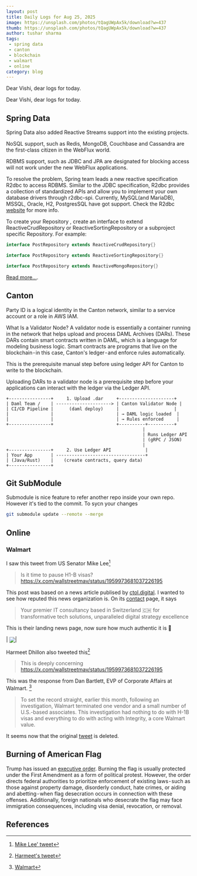 ```yaml
---
layout: post
title: Daily Logs for Aug 25, 2025
image: https://unsplash.com/photos/tQagUWpAx5k/download?w=437
thumb: https://unsplash.com/photos/tQagUWpAx5k/download?w=437
author: tushar sharma
tags:
 - spring data
 - canton
 - blockchain
 - walmart
 - online
category: blog
---
```


Dear Vishi, dear logs for today.<!-- truncate_here -->

Dear Vishi, dear logs for today.

## Spring Data

Spring Data also added Reactive Streams support into the existing projects.

NoSQL support, such as Redis, MongoDB, Couchbase and Cassandra are the first-class citizen in the WebFlux world.

RDBMS support, such as JDBC and JPA are designated for blocking access will not work under the new WebFlux applications.

To resolve the problem, Spring team leads a new reactive specification R2dbc to access RDBMS. Similar to the JDBC specification, R2dbc provides a collection of standardized APIs and allow you to implement your own database drivers through r2dbc-spi. Currently, MySQL(and MariaDB), MSSQL, Oracle, H2, PostgresSQL have got support. Check the R2dbc [website](https://r2dbc.io/) for more info.

To create your Repository , create an interface to extend ReactiveCrudRepository or ReactiveSortingRepository or a subproject specific Repository. For example:

```java
interface PostRepository extends ReactiveCrudRepository{}

interface PostRepository extends ReactiveSortingRepository{}

interface PostRepository extends ReactiveMongoRepository{}
```

[Read more...](https://hantsy.github.io/spring-reactive-sample/start/).

## Canton

Party ID is a logical identity in the Canton network, similar to a service account or a role in AWS IAM.

What Is a Validator Node? A validator node is essentially a container running in the network that helps upload and process DAML Archives (DARs). These DARs contain smart contracts written in DAML, which is a language for modeling business logic. Smart contracts are programs that live on the blockchain - in this case, Canton's ledger - and enforce rules automatically.

This is the prerequisite manual step before using ledger API for Canton to write to the blockchain.

Uploading DARs to a validator node is a prerequisite step before your applications can interact with the ledger via the Ledger API.

```
+----------------+     1. Upload .dar     +---------------------+
| Daml Team /    | ---------------------> | Canton Validator Node |
| CI/CD Pipeline |      (daml deploy)     |                     |
|                |                        | → DAML logic loaded  |
|                |                        | → Rules enforced     |
+----------------+                        +----------+----------+
                                                    |
                                                    | Runs Ledger API
                                                    | (gRPC / JSON)
                                                    |
+----------------+     2. Use Ledger API             |
| Your App       | ----------------------------------+
| (Java/Rust)    |    (create contracts, query data)
+----------------+
```
## Git SubModule 

Submodule is nice feature to refer another repo inside your own repo. However it's tied to the commit. To sycn your changes

```bash
git submodule update --remote --merge
```

## Online

### Walmart 

I saw this tweet from US Senator Mike Lee[^lee]

> Is it time to pause H1-B visas? https://x.com/wallstreetmav/status/1959973681037226195

This post was based on a news article publised by [ctol.digital](https://www.ctol.digital/news/walmart-fires-vp-kickbacks-terminates-1200-contractors/). I wanted to see how reputed this news organization is. On its [contact](https://www.ctol.digital/contact/) page, it says

> Your premier IT consultancy based in Switzerland 🇨🇭 for transformative tech solutions, unparalleled digital strategy excellence

This is their landing news page, now sure how much authentic it is 🤷

| <img align="center"  loading="lazy" src="{{ root_url }}/imgs/online/ctol.png" />|

Harmeet Dhillon also tweeted this[^harmeet] 

> This is deeply concerning https://x.com/wallstreetmav/status/1959973681037226195

This was the response from Dan Bartlett, EVP of Corporate Affairs at Walmart. [^walmart]

> To set the record straight, earlier this month, following an investigation, Walmart terminated one vendor and a small number of U.S.-based associates. This investigation had nothing to do with H-1B visas and everything to do with acting with Integrity, a core Walmart value.

It seems now that the original [tweet](https://x.com/wallstreetmav/status/1959973681037226195) is deleted.

## Burning of American Flag

Trump has issued an [executive order](https://www.whitehouse.gov/presidential-actions/2025/08/prosecuting-burning-of-the-american-flag/). Burning the flag is usually protected under the First Amendment as a form of political protest. However, the order directs federal authorities to prioritize enforcement of existing laws - such as those against property damage, disorderly conduct, hate crimes, or aiding and abetting - when flag desecration occurs in connection with these offenses. Additionally, foreign nationals who desecrate the flag may face immigration consequences, including visa denial, revocation, or removal.

## References

[^lee]: [Mike Lee' tweet](https://x.com/BasedMikeLee/status/1959980799845126342)
[^harmeet]: [Harmeet's tweet](https://x.com/AAGDhillon/status/1960008389951402011)
[^walmart]: [Walmart](https://x.com/danbartlett6/status/1960046954685382741)
